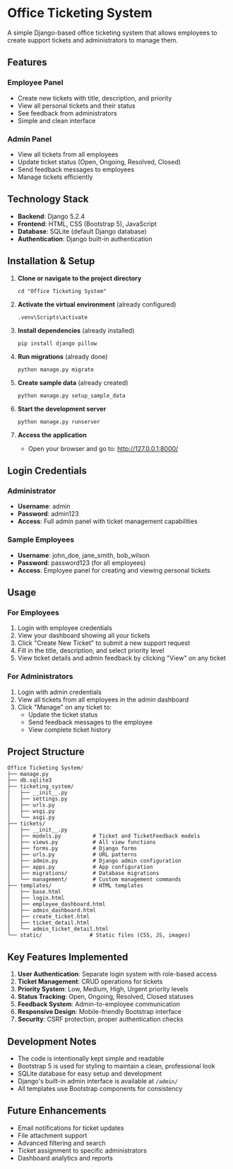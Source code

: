 # Office Ticketing System

A simple Django-based office ticketing system that allows employees to create support tickets and administrators to manage them.

## Features

### Employee Panel
- Create new tickets with title, description, and priority
- View all personal tickets and their status
- See feedback from administrators
- Simple and clean interface

### Admin Panel
- View all tickets from all employees
- Update ticket status (Open, Ongoing, Resolved, Closed)
- Send feedback messages to employees
- Manage tickets efficiently

## Technology Stack

- **Backend**: Django 5.2.4
- **Frontend**: HTML, CSS (Bootstrap 5), JavaScript
- **Database**: SQLite (default Django database)
- **Authentication**: Django built-in authentication

## Installation & Setup

1. **Clone or navigate to the project directory**
   ```
   cd "Office Ticketing System"
   ```

2. **Activate the virtual environment** (already configured)
   ```
   .venv\Scripts\activate
   ```

3. **Install dependencies** (already installed)
   ```
   pip install django pillow
   ```

4. **Run migrations** (already done)
   ```
   python manage.py migrate
   ```

5. **Create sample data** (already created)
   ```
   python manage.py setup_sample_data
   ```

6. **Start the development server**
   ```
   python manage.py runserver
   ```

7. **Access the application**
   - Open your browser and go to: http://127.0.0.1:8000/

## Login Credentials

### Administrator
- **Username**: admin
- **Password**: admin123
- **Access**: Full admin panel with ticket management capabilities

### Sample Employees
- **Username**: john_doe, jane_smith, bob_wilson
- **Password**: password123 (for all employees)
- **Access**: Employee panel for creating and viewing personal tickets

## Usage

### For Employees
1. Login with employee credentials
2. View your dashboard showing all your tickets
3. Click "Create New Ticket" to submit a new support request
4. Fill in the title, description, and select priority level
5. View ticket details and admin feedback by clicking "View" on any ticket

### For Administrators
1. Login with admin credentials
2. View all tickets from all employees in the admin dashboard
3. Click "Manage" on any ticket to:
   - Update the ticket status
   - Send feedback messages to the employee
   - View complete ticket history

## Project Structure

```
Office Ticketing System/
├── manage.py
├── db.sqlite3
├── ticketing_system/
│   ├── __init__.py
│   ├── settings.py
│   ├── urls.py
│   ├── wsgi.py
│   └── asgi.py
├── tickets/
│   ├── __init__.py
│   ├── models.py          # Ticket and TicketFeedback models
│   ├── views.py           # All view functions
│   ├── forms.py           # Django forms
│   ├── urls.py            # URL patterns
│   ├── admin.py           # Django admin configuration
│   ├── apps.py            # App configuration
│   ├── migrations/        # Database migrations
│   └── management/        # Custom management commands
├── templates/             # HTML templates
│   ├── base.html
│   ├── login.html
│   ├── employee_dashboard.html
│   ├── admin_dashboard.html
│   ├── create_ticket.html
│   ├── ticket_detail.html
│   └── admin_ticket_detail.html
└── static/               # Static files (CSS, JS, images)
```

## Key Features Implemented

1. **User Authentication**: Separate login system with role-based access
2. **Ticket Management**: CRUD operations for tickets
3. **Priority System**: Low, Medium, High, Urgent priority levels
4. **Status Tracking**: Open, Ongoing, Resolved, Closed statuses
5. **Feedback System**: Admin-to-employee communication
6. **Responsive Design**: Mobile-friendly Bootstrap interface
7. **Security**: CSRF protection, proper authentication checks

## Development Notes

- The code is intentionally kept simple and readable
- Bootstrap 5 is used for styling to maintain a clean, professional look
- SQLite database for easy setup and development
- Django's built-in admin interface is available at `/admin/`
- All templates use Bootstrap components for consistency

## Future Enhancements

- Email notifications for ticket updates
- File attachment support
- Advanced filtering and search
- Ticket assignment to specific administrators
- Dashboard analytics and reports
